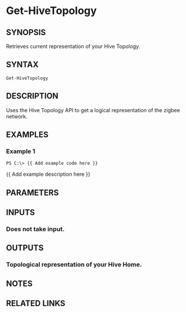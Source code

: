 # Get-HiveTopology

## SYNOPSIS
Retrieves current representation of your Hive Topology.

## SYNTAX

```
Get-HiveTopology
```

## DESCRIPTION
Uses the Hive Topology API to get a logical representation of the zigbee network.

## EXAMPLES

### Example 1
```
PS C:\> {{ Add example code here }}
```

{{ Add example description here }}

## PARAMETERS

## INPUTS

### Does not take input.

## OUTPUTS

### Topological representation of your Hive Home.

## NOTES

## RELATED LINKS

